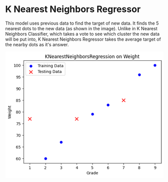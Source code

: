 # K Nearest Neighbors Regressor
This model uses previous data to find the target of new data. It finds the 5 nearest dots to the new data (as shown in the image). Unlike in K Nearest Neighbors Classifier, which takes a vote to see which cluster the new data will be put into, K Nearest Neighbors Regressor takes the average target of the nearby dots as it's answer.

![KNNR graph](knearestneighborsregressor_1.png)
